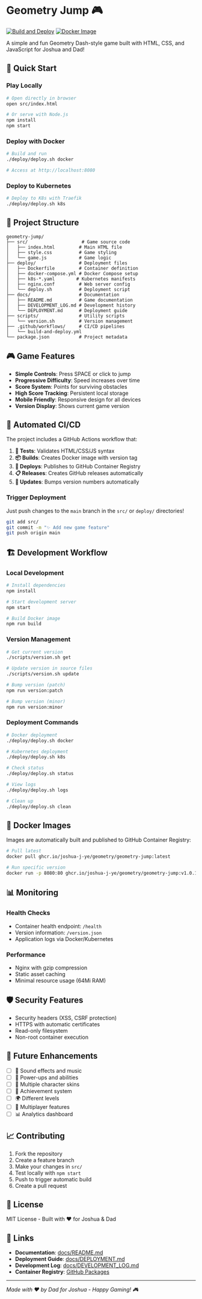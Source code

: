 # Geometry Jump 🎮

[![Build and Deploy](https://github.com/joshua-j-ye/geometry/actions/workflows/build-and-deploy.yml/badge.svg)](https://github.com/joshua-j-ye/geometry/actions/workflows/build-and-deploy.yml)
[![Docker Image](https://ghcr.io/joshua-j-ye/geometry/geometry-jump:latest)](https://ghcr.io/joshua-j-ye/geometry/geometry-jump)

A simple and fun Geometry Dash-style game built with HTML, CSS, and JavaScript for Joshua and Dad!

## 🚀 Quick Start

### Play Locally
```bash
# Open directly in browser
open src/index.html

# Or serve with Node.js
npm install
npm start
```

### Deploy with Docker
```bash
# Build and run
./deploy/deploy.sh docker

# Access at http://localhost:8080
```

### Deploy to Kubernetes
```bash
# Deploy to K8s with Traefik
./deploy/deploy.sh k8s
```

## 📁 Project Structure

```
geometry-jump/
├── src/                    # Game source code
│   ├── index.html         # Main HTML file
│   ├── style.css          # Game styling
│   └── game.js            # Game logic
├── deploy/                # Deployment files
│   ├── Dockerfile         # Container definition
│   ├── docker-compose.yml # Docker Compose setup
│   ├── k8s-*.yaml        # Kubernetes manifests
│   ├── nginx.conf         # Web server config
│   └── deploy.sh          # Deployment script
├── docs/                  # Documentation
│   ├── README.md          # Game documentation
│   ├── DEVELOPMENT_LOG.md # Development history
│   └── DEPLOYMENT.md      # Deployment guide
├── scripts/               # Utility scripts
│   └── version.sh         # Version management
├── .github/workflows/     # CI/CD pipelines
│   └── build-and-deploy.yml
└── package.json           # Project metadata
```

## 🎮 Game Features

- **Simple Controls**: Press SPACE or click to jump
- **Progressive Difficulty**: Speed increases over time
- **Score System**: Points for surviving obstacles
- **High Score Tracking**: Persistent local storage
- **Mobile Friendly**: Responsive design for all devices
- **Version Display**: Shows current game version

## 🔄 Automated CI/CD

The project includes a GitHub Actions workflow that:

1. **🧪 Tests**: Validates HTML/CSS/JS syntax
2. **📦 Builds**: Creates Docker image with version tag
3. **🚀 Deploys**: Publishes to GitHub Container Registry
4. **📋 Releases**: Creates GitHub releases automatically
5. **🔄 Updates**: Bumps version numbers automatically

### Trigger Deployment
Just push changes to the `main` branch in the `src/` or `deploy/` directories!

```bash
git add src/
git commit -m "✨ Add new game feature"
git push origin main
```

## 🏗️ Development Workflow

### Local Development
```bash
# Install dependencies
npm install

# Start development server
npm start

# Build Docker image
npm run build
```

### Version Management
```bash
# Get current version
./scripts/version.sh get

# Update version in source files
./scripts/version.sh update

# Bump version (patch)
npm run version:patch

# Bump version (minor)
npm run version:minor
```

### Deployment Commands
```bash
# Docker deployment
./deploy/deploy.sh docker

# Kubernetes deployment
./deploy/deploy.sh k8s

# Check status
./deploy/deploy.sh status

# View logs
./deploy/deploy.sh logs

# Clean up
./deploy/deploy.sh clean
```

## 🐳 Docker Images

Images are automatically built and published to GitHub Container Registry:

```bash
# Pull latest
docker pull ghcr.io/joshua-j-ye/geometry/geometry-jump:latest

# Run specific version
docker run -p 8080:80 ghcr.io/joshua-j-ye/geometry/geometry-jump:v1.0.1
```

## 📊 Monitoring

### Health Checks
- Container health endpoint: `/health`
- Version information: `/version.json`
- Application logs via Docker/Kubernetes

### Performance
- Nginx with gzip compression
- Static asset caching
- Minimal resource usage (64Mi RAM)

## 🛡️ Security Features

- Security headers (XSS, CSRF protection)
- HTTPS with automatic certificates
- Read-only filesystem
- Non-root container execution

## 🎯 Future Enhancements

- [ ] 🎵 Sound effects and music
- [ ] 🌟 Power-ups and abilities
- [ ] 🎨 Multiple character skins
- [ ] 🏅 Achievement system
- [ ] 🌍 Different levels
- [ ] 👥 Multiplayer features
- [ ] 📊 Analytics dashboard

## 📈 Contributing

1. Fork the repository
2. Create a feature branch
3. Make your changes in `src/`
4. Test locally with `npm start`
5. Push to trigger automatic build
6. Create a pull request

## 📄 License

MIT License - Built with ❤️ for Joshua & Dad

## 🔗 Links

- **Documentation**: [docs/README.md](docs/README.md)
- **Deployment Guide**: [docs/DEPLOYMENT.md](docs/DEPLOYMENT.md)
- **Development Log**: [docs/DEVELOPMENT_LOG.md](docs/DEVELOPMENT_LOG.md)
- **Container Registry**: [GitHub Packages](https://ghcr.io/joshua-j-ye/geometry)

---

*Made with ❤️ by Dad for Joshua - Happy Gaming! 🎮*
